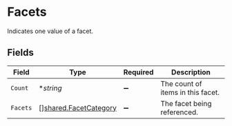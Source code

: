# Facets

Indicates one value of a facet.


## Fields

| Field                                                          | Type                                                           | Required                                                       | Description                                                    |
| -------------------------------------------------------------- | -------------------------------------------------------------- | -------------------------------------------------------------- | -------------------------------------------------------------- |
| `Count`                                                        | **string*                                                      | :heavy_minus_sign:                                             | The count of items in this facet.                              |
| `Facets`                                                       | [][shared.FacetCategory](../../models/shared/facetcategory.md) | :heavy_minus_sign:                                             | The facet being referenced.                                    |